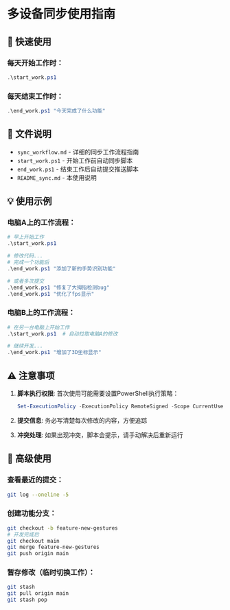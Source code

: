 # 多设备同步使用指南

## 🚀 快速使用

### 每天开始工作时：
```powershell
.\start_work.ps1
```

### 每天结束工作时：
```powershell
.\end_work.ps1 "今天完成了什么功能"
```

## 📁 文件说明

- `sync_workflow.md` - 详细的同步工作流程指南
- `start_work.ps1` - 开始工作前自动同步脚本
- `end_work.ps1` - 结束工作后自动提交推送脚本
- `README_sync.md` - 本使用说明

## 💡 使用示例

### 电脑A上的工作流程：
```powershell
# 早上开始工作
.\start_work.ps1

# 修改代码...
# 完成一个功能后
.\end_work.ps1 "添加了新的手势识别功能"

# 或者多次提交
.\end_work.ps1 "修复了大拇指检测bug"
.\end_work.ps1 "优化了fps显示"
```

### 电脑B上的工作流程：
```powershell
# 在另一台电脑上开始工作
.\start_work.ps1  # 自动拉取电脑A的修改

# 继续开发...
.\end_work.ps1 "增加了3D坐标显示"
```

## ⚠️ 注意事项

1. **脚本执行权限**: 首次使用可能需要设置PowerShell执行策略：
   ```powershell
   Set-ExecutionPolicy -ExecutionPolicy RemoteSigned -Scope CurrentUser
   ```

2. **提交信息**: 务必写清楚每次修改的内容，方便追踪

3. **冲突处理**: 如果出现冲突，脚本会提示，请手动解决后重新运行

## 🔧 高级使用

### 查看最近的提交：
```bash
git log --oneline -5
```

### 创建功能分支：
```bash
git checkout -b feature-new-gestures
# 开发完成后
git checkout main
git merge feature-new-gestures
git push origin main
```

### 暂存修改（临时切换工作）：
```bash
git stash
git pull origin main
git stash pop
``` 